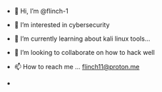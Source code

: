 - 👋 Hi, I’m @flinch-1
- 👀 I’m interested in cybersecurity
- 🌱 I’m currently learning about kali linux tools...
- 💞️ I’m looking to collaborate on how to hack well 
- 📫 How to reach me ... flinch11@proton.me

- 

<!---
flinch-1/flinch-1 is a ✨ special ✨ repository because its `README.md` (this file) appears on your GitHub profile.
You can click the Preview link to take a look at your changes.
--->
